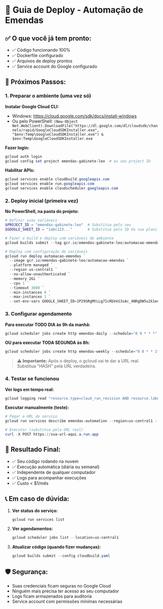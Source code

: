 # 🚀 Guia de Deploy - Automação de Emendas

## ✅ O que você já tem pronto:
- ✅ Código funcionando 100%
- ✅ Dockerfile configurado
- ✅ Arquivos de deploy prontos
- ✅ Service account do Google configurado

## 🎯 Próximos Passos:

### 1. Preparar o ambiente (uma vez só)

**Instalar Google Cloud CLI:**
- Windows: https://cloud.google.com/sdk/docs/install-windows
- Ou pelo PowerShell: `(New-Object Net.WebClient).DownloadFile("https://dl.google.com/dl/cloudsdk/channels/rapid/GoogleCloudSDKInstaller.exe", "$env:Temp\GoogleCloudSDKInstaller.exe") & $env:Temp\GoogleCloudSDKInstaller.exe`

**Fazer login:**
```powershell
gcloud auth login
gcloud config set project emendas-gabinete-leo  # ou seu project ID
```

**Habilitar APIs:**
```powershell
gcloud services enable cloudbuild.googleapis.com
gcloud services enable run.googleapis.com  
gcloud services enable cloudscheduler.googleapis.com
```

### 2. Deploy inicial (primeira vez)

**No PowerShell, na pasta do projeto:**
```powershell
# Definir suas variáveis
$PROJECT_ID = "emendas-gabinete-leo"  # Substitua pelo seu
$GOOGLE_SHEET_ID = "1abc123..."       # Substitua pelo ID da sua planilha

# Fazer o build e deploy com variáveis de ambiente
gcloud builds submit --tag gcr.io/emendas-gabinete-leo/automacao-emendas

# Deploy com configuração de variáveis
gcloud run deploy automacao-emendas `
  --image gcr.io/emendas-gabinete-leo/automacao-emendas `
  --platform managed `
  --region us-central1 `
  --no-allow-unauthenticated `
  --memory 2Gi `
  --cpu 1 `
  --timeout 3600 `
  --min-instances 0 `
  --max-instances 1 `
  --set-env-vars GOOGLE_SHEET_ID=1P29SRgMtLLg7IcRbVeS3sAc_4NRgDW5u2k1eqCq-w7c
```

### 3. Configurar agendamento

**Para executar TODO DIA às 9h da manhã:**
```powershell
gcloud scheduler jobs create http emendas-daily --schedule="0 9 * * *" --uri="https://emendas-automation-HASH-uc.a.run.app" --http-method=POST --location=us-central1 --description="Execução diária da automação de emendas"
```

**OU para executar TODA SEGUNDA às 8h:**
```powershell
gcloud scheduler jobs create http emendas-weekly --schedule="0 8 * * 1" --uri="https://emendas-automation-HASH-uc.a.run.app" --http-method=POST --location=us-central1 --description="Execução semanal da automação de emendas"
```

> ⚠️ **Importante:** Após o deploy, o gcloud vai te dar a URL real. Substitua "HASH" pela URL verdadeira.

### 4. Testar se funcionou

**Ver logs em tempo real:**
```powershell
gcloud logging read "resource.type=cloud_run_revision AND resource.labels.service_name=emendas-automation" --limit=10 --format="table(timestamp,textPayload)"
```

**Executar manualmente (teste):**
```powershell
# Pegar a URL do serviço
gcloud run services describe emendas-automation --region=us-central1 --format="value(status.url)"

# Executar (substitua pela URL real)
curl -X POST https://sua-url-aqui.a.run.app
```

## 🎉 Resultado Final:

- ✅ Seu código rodando na nuvem
- ✅ Execução automática (diária ou semanal)
- ✅ Independente de qualquer computador
- ✅ Logs para acompanhar execuções
- ✅ Custo < $1/mês

## 📞 Em caso de dúvida:

1. **Ver status do serviço:**
   ```powershell
   gcloud run services list
   ```

2. **Ver agendamentos:**
   ```powershell
   gcloud scheduler jobs list --location=us-central1
   ```

3. **Atualizar código (quando fizer mudanças):**
   ```powershell
   gcloud builds submit --config cloudbuild.yaml
   ```

## 🛡️ Segurança:
- Suas credenciais ficam seguras no Google Cloud
- Ninguém mais precisa ter acesso ao seu computador
- Logs ficam armazenados para auditoria
- Service account com permissões mínimas necessárias
